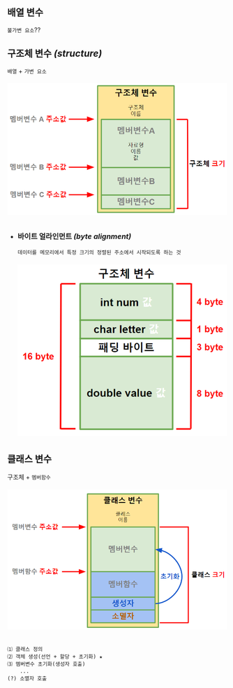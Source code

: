 ## 배열 변수
`불가변 요소`??

## 구조체 변수 *(structure)*
`배열` + `가변 요소`
###### <img src = 'img/구조체 변수.png'>

+ ### 바이트 얼라인먼트 *(byte alignment)*
  ```
  데이터를 메모리에서 특정 크기의 정렬된 주소에서 시작되도록 하는 것
  ```
  ###### <img src = 'img/바이트 얼라이먼트.png'>

## 클래스 변수
구조체 + `멤버함수`
###### <img src = 'img/클래스 변수.png'>
```
⑴ 클래스 정의
⑵ 객체 생성(선언 + 할당 + 초기화) ★
⑶ 멤버변수 초기화(생성자 호출)
    ...
(?) 소멸자 호출
```